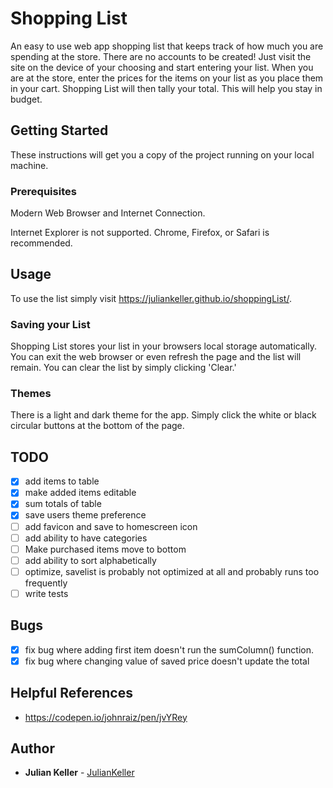 # Shopping List

An easy to use web app shopping list that keeps track of how much you are spending at the store. There are no accounts to be created! Just visit the site on the device of your choosing and start entering your list. When you are at the store, enter the prices for the items on your list as you place them in your cart. Shopping List will then tally your total. This will help you stay in budget. 

## Getting Started

These instructions will get you a copy of the project running on your local machine.

### Prerequisites

Modern Web Browser and Internet Connection.

Internet Explorer is not supported. Chrome, Firefox, or Safari is recommended.

## Usage

To use the list simply visit https://juliankeller.github.io/shoppingList/.

### Saving your List
Shopping List stores your list in your browsers local storage automatically. You can exit the web browser or even refresh the page and the list will remain. You can clear the list by simply clicking 'Clear.'

### Themes
There is a light and dark theme for the app. Simply click the white or black circular buttons at the bottom of the page.

## TODO
- [x] add items to table
- [x] make added items editable
- [x] sum totals of table
- [x] save users theme preference
- [ ] add favicon and save to homescreen icon
- [ ] add ability to have categories
- [ ] Make purchased items move to bottom
- [ ] add ability to sort alphabetically
- [ ] optimize, savelist is probably not optimized at all and probably runs too frequently
- [ ] write tests

## Bugs
- [x] fix bug where adding first item doesn't run the sumColumn() function.
- [x] fix bug where changing value of saved price doesn't update the total

## Helpful References
- https://codepen.io/johnraiz/pen/jvYRey


## Author

* **Julian Keller**  - [JulianKeller](https://github.com/JulianKeller)


